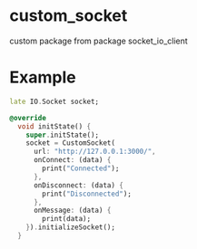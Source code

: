 # custom_socket
 custom package from package socket_io_client

# Example

```dart
late IO.Socket socket;

@override
  void initState() {
    super.initState();
    socket = CustomSocket(
      url: "http://127.0.0.1:3000/",
      onConnect: (data) {
        print("Connected");
      },
      onDisconnect: (data) {
        print("Disconnected");
      },
      onMessage: (data) {
        print(data);
    }).initializeSocket();
  }
```
